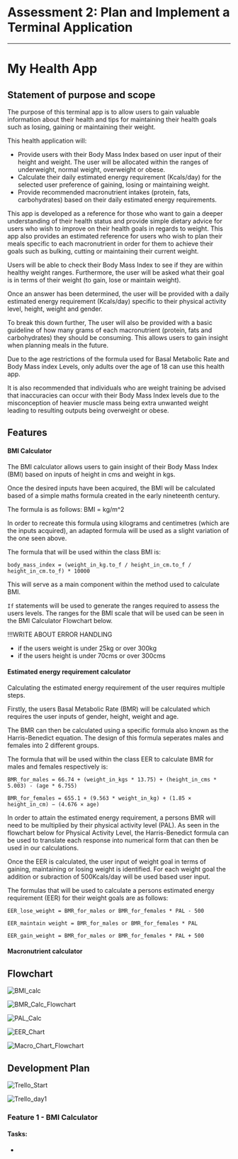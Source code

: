 # Assessment 2: Plan and Implement a Terminal Application
___________
# My Health App

## Statement of purpose and scope

The purpose of this terminal app is to allow users to gain valuable information about their health and tips for maintaining their health goals such as losing, gaining or maintaining their weight. 

This health application will:
- Provide users with their Body Mass Index based on user input of their height and weight. 
  The user will be allocated within the ranges of underweight, normal weight, overweight or obese. 
- Calculate their daily estimated energy requirement (Kcals/day) for the selected user preference of gaining, losing or maintaining weight.
- Provide recommended macronutrient intakes (protein, fats, carbohydrates) based on their daily estimated energy requirements. 

This app is developed as a reference for those who want to gain a deeper understanding of their health status and provide simple dietary advice for users who wish to improve on their health goals in regards to weight. This app also provides an estimated reference for users who wish to plan their meals specific to each macronutrient in order for them to achieve their goals such as bulking, cutting or maintaining their current weight. 

Users will be able to check their Body Mass Index to see if they are within healthy weight ranges. Furthermore, the user will be asked what their goal is in terms of their weight (to gain, lose or maintain weight). 

Once an answer has been determined, the user will be provided with a daily estimated energy requirement (Kcals/day) specific to their physical activity level, height, weight and gender. 

To break this down further, The user will also be provided with a basic guideline of how many grams of each macronutrient (protein, fats and carbohydrates) they should be consuming. This allows users to gain insight when planning meals in the future. 

Due to the age restrictions of the formula used for Basal Metabolic Rate and Body Mass index Levels, only adults over the age of 18 can use this health app. 

It is also recommended that individuals who are weight training be advised that inaccuracies can occur with their Body Mass Index levels due to the misconception of heavier muscle mass being extra unwanted weight leading to resulting outputs being overweight or obese. 

## Features
#### BMI Calculator
The BMI calculator allows users to gain insight of their Body Mass Index (BMI) based on inputs of height in cms and weight in kgs. 

Once the desired inputs have been acquired, the BMI will be calculated based of a simple maths formula created in the early nineteenth century. 

The formula is as follows: BMI = kg/m^2

In order to recreate this formula using kilograms and centimetres (which are the inputs acquired), an adapted formula will be used as a slight variation of the one seen above. 

The formula that will be used within the class BMI is: 

`body_mass_index = (weight_in_kg.to_f / height_in_cm.to_f / height_in_cm.to_f) * 10000`

This will serve as a main component within the method used to calculate BMI. 

`If` statements will be used to generate the ranges required to assess the users levels. The ranges for the BMI scale that will be used can be seen in the BMI Calculator Flowchart below. 

!!!WRITE ABOUT ERROR HANDLING 
- if the users weight is under 25kg or over 300kg 
- if the users height is under 70cms or over 300cms 

#### Estimated energy requirement calculator

Calculating the estimated energy requirement of the user requires multiple steps. 

Firstly, the users Basal Metabolic Rate (BMR) will be calculated which requires the user inputs of gender, height, weight and age. 

The BMR can then be calculated using a specific formula also known as the Harris-Benedict equation. The design of this formula seperates males and females into 2 different groups. 

The formula that will be used within the class EER to calculate BMR for males and females respectively is:

`BMR_for_males = 66.74 + (weight_in_kgs * 13.75) + (height_in_cms * 5.003) - (age * 6.755)`

`BMR_for_females = 655.1 + (9.563 * weight_in_kg) + (1.85 × height_in_cm) − (4.676 × age)`

In order to attain the estimated energy requirement, a persons BMR will need to be multiplied by their physical activity level (PAL). As seen in the flowchart below for Physical Activity Level, the Harris-Benedict formula can be used to translate each response into numerical form that can then be used in our calculations.

Once the EER is calculated, the user input of weight goal in terms of gaining, maintaining or losing weight is identified. For each weight goal the addition or subraction of 500Kcals/day will be used based user input.

The formulas that will be used to calculate a persons estimated energy requirement (EER) for their weight goals are as follows:

`EER_lose_weight = BMR_for_males or BMR_for_females * PAL - 500`

`EER_maintain weight = BMR_for_males or BMR_for_females * PAL`

`EER_gain_weight = BMR_for_males or BMR_for_females * PAL + 500`

#### Macronutrient calculator





## Flowchart 

![BMI_calc](Documents/BMI_Calc_Flowchart.png)

![BMR_Calc_Flowchart](Documents/BMR_Calc_Flowchart.png)

![PAL_Calc](Documents/PAL_Calc_Flowchart.png)

![EER_Chart](Documents/EER_Chart_Flowchart.png)

![Macro_Chart_Flowchart](Documents/Macro_Chart_Flowchart.png)




## Development Plan 

![Trello_Start](Documents/Trello_day_1.png)

![Trello_day1](Documents/Trello_day_1.2.png)

### Feature 1 - BMI Calculator
#### Tasks:
- 